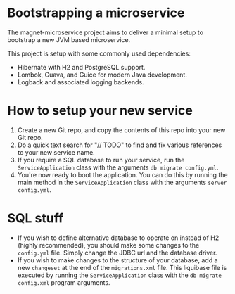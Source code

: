 # Bootstrapping a microservice
The magnet-microservice project aims to deliver a minimal setup to bootstrap a new JVM based microservice.

This project is setup with some commonly used dependencies:

* Hibernate with H2 and PostgreSQL support.
* Lombok, Guava, and Guice for modern Java development.
* Logback and associated logging backends.

# How to setup your new service

1. Create a new Git repo, and copy the contents of this repo into your new Git repo.
2. Do a quick text search for "// TODO" to find and fix various references to your new service name.
3. If you require a SQL database to run your service, run the `ServiceApplication` class with the
   arguments `db migrate config.yml`.
4. You're now ready to boot the application. You can do this by running the main method in the
   `ServiceApplication` class with the arguments `server config.yml`.

# SQL stuff

* If you wish to define alternative database to operate on instead of H2 (highly recommended), you should
  make some changes to the `config.yml` file. Simply change the JDBC url and the database driver.
* If you wish to make changes to the structure of your database, add a new `changeset` at the end of the
  `migrations.xml` file. This liquibase file is executed by running the `ServiceApplication` class with the
  `db migrate config.xml` program arguments.
